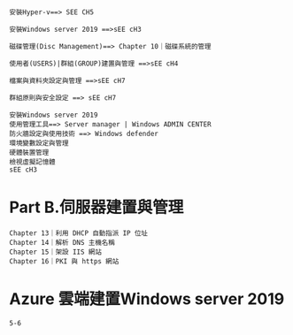 #
```
安裝Hyper-v==> SEE CH5

安裝Windows server 2019 ==>sEE cH3

磁碟管理(Disc Management)==> Chapter 10｜磁碟系統的管理

使用者(USERS)|群組(GROUP)建置與管理 ==>sEE cH4

檔案與資料夾設定與管理 ==>sEE cH7

群組原則與安全設定 ==> sEE cH7
```

```
安裝Windows server 2019
使用管理工具==> Server manager | Windows ADMIN CENTER
防火牆設定與使用技術 ==> Windows defender
環境變數設定與管理
硬體裝置管理
檢視虛擬記憶體
sEE cH3
```
# Part B.伺服器建置與管理
```
Chapter 13｜利用 DHCP 自動指派 IP 位址
Chapter 14｜解析 DNS 主機名稱
Chapter 15｜架設 IIS 網站
Chapter 16｜PKI 與 https 網站
```
# Azure 雲端建置Windows server 2019
```
5-6
```
